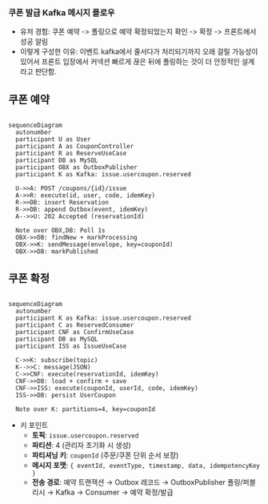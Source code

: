 ### 쿠폰 발급 Kafka 메시지 플로우

- 유저 경험: 쿠폰 예약 -> 폴링으로 예약 확정되었는지 확인 -> 확정 -> 프론트에서 성공 알림
- 이렇게 구성한 이유: 이벤트 kafka에서 줄서다가 처리되기까지 오래 걸릴 가능성이 있어서 프론트 입장에서 커넥션 빠르게 끊은 뒤에 폴링하는 것이 더 안정적인 설계라고 판단함.

## 쿠폰 예약

```mermaid

sequenceDiagram
  autonumber
  participant U as User
  participant A as CouponController
  participant R as ReserveUseCase
  participant DB as MySQL
  participant OBX as OutboxPublisher
  participant K as Kafka: issue.usercoupon.reserved

  U->>A: POST /coupons/{id}/issue
  A->>R: execute(id, user, code, idemKey)
  R->>DB: insert Reservation
  R->>DB: append Outbox(event, idemKey)
  A-->>U: 202 Accepted (reservationId)

  Note over OBX,DB: Poll 1s
  OBX->>DB: findNew + markProcessing
  OBX->>K: sendMessage(envelope, key=couponId)
  OBX->>DB: markPublished
```

## 쿠폰 확정

```mermaid

sequenceDiagram
  autonumber
  participant K as Kafka: issue.usercoupon.reserved
  participant C as ReservedConsumer
  participant CNF as ConfirmUseCase
  participant DB as MySQL
  participant ISS as IssueUseCase

  C->>K: subscribe(topic)
  K-->>C: message(JSON)
  C->>CNF: execute(reservationId, idemKey)
  CNF->>DB: load + confirm + save
  CNF->>ISS: execute(couponId, userId, code, idemKey)
  ISS->>DB: persist UserCoupon

  Note over K: partitions=4, key=couponId
```

- 키 포인트
  - **토픽**: `issue.usercoupon.reserved`
  - **파티션**: 4 (관리자 초기화 시 생성)
  - **파티셔닝 키**: `couponId` (주문/쿠폰 단위 순서 보장)
  - **메시지 포맷**: `{ eventId, eventType, timestamp, data, idempotencyKey }`
  - **전송 경로**: 예약 트랜잭션 → Outbox 레코드 → OutboxPublisher 폴링/퍼블리시 → Kafka → Consumer → 예약 확정/발급
